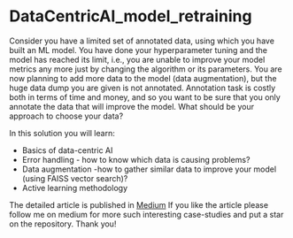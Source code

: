 # DataCentricAI_model_retraining
Consider you have a limited set of annotated data, using which you have built an ML model. You have done your hyperparameter tuning and the model has reached its limit, i.e., you are unable to improve your model metrics any more just by changing the algorithm or its parameters. You are now planning to add more data to the model (data augmentation), but the huge data dump you are given is not annotated. Annotation task is costly both in terms of time and money, and so you want to be sure that you only annotate the data that will improve the model. What should be your approach to choose your data?

In this solution you will learn:
* Basics of data-centric AI 
* Error handling - how to know which data is causing problems?
* Data augmentation -how to gather similar data to improve your model (using FAISS vector search)?
* Active learning methodology

The detailed article is published in [Medium](https://medium.com/@rajdeep.jzs/data-centric-ai-how-to-choose-relevant-data-for-model-retraining-a-hands-on-case-study-df83d0d3cf23) If you like the article please follow me on medium for more such interesting case-studies and put a star on the repository. Thank you!
